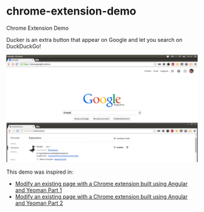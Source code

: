 # chrome-extension-demo
Chrome Extension Demo

Ducker is an extra button that appear on Google and let you search on DuckDuckGo!

![Capture](https://raw.githubusercontent.com/cortezcristian/chrome-extension-demo/master/app/images/capture.png)

This demo was inspired in: 

- [Modify an existing page with a Chrome extension built using Angular and Yeoman Part 1](https://www.youtube.com/watch?v=za_NfpEIbpE)
- [Modify an existing page with a Chrome extension built using Angular and Yeoman Part 2](https://www.youtube.com/watch?v=mOna91Fvzd8)


